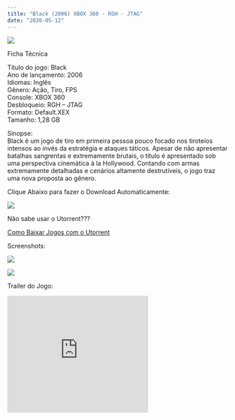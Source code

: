 ```yaml
---
title: "Black (2006) XBOX 360 - RGH - JTAG"
date: "2020-05-12"
---
```


[![](https://2.bp.blogspot.com/-5C66cW43pFg/Xrod7zpFQuI/AAAAAAAAGVY/0O9yTE-2f78LZ_sQOk5PhH8JknRVjyRagCLcBGAsYHQ/s320/Black_-_Electronic_Arts-215x300.jpg)](https://2.bp.blogspot.com/-5C66cW43pFg/Xrod7zpFQuI/AAAAAAAAGVY/0O9yTE-2f78LZ_sQOk5PhH8JknRVjyRagCLcBGAsYHQ/s1600/Black_-_Electronic_Arts-215x300.jpg)

Ficha Técnica

Titulo do jogo: Black  
Ano de lançamento: 2006  
Idiomas: Inglês  
Gênero: Ação, Tiro, FPS  
Console: XBOX 360  
Desbloqueio: RGH – JTAG  
Formato: Default.XEX  
Tamanho: 1,28 GB

Sinopse:  
Black é um jogo de tiro em primeira pessoa pouco focado nos tiroteios intensos ao invés da estratégia e ataques táticos. Apesar de não apresentar batalhas sangrentas e extremamente brutais, o título é apresentado sob uma perspectiva cinemática à la Hollywood. Contando com armas extremamente detalhadas e cenários altamente destrutíveis, o jogo traz uma nova proposta ao gênero.

Clique Abaixo para fazer o Download Automaticamente:

[![](https://1.bp.blogspot.com/-ZiyKr4TPKHg/XqoHsQG1YpI/AAAAAAAAFU0/2TSF5tAU16YCRCDeI6UL7VZxWtpmWQ_cQCPcBGAYYCw/s1600/MAGNET-LINK-300x77.png)](https://zee.gl/tVNiYx2)

Não sabe usar o Utorrent???

[Como Baixar Jogos com o Utorrent](https://ultragames-torrents.blogspot.com/2020/04/como-baixar-jogos-com-o-utorrent.html)

Screenshots:

[![](https://1.bp.blogspot.com/-E5IaSVWBYgU/XrofIErnn0I/AAAAAAAAGVo/XBK4-Zeoor0sEk_3ix9vkNytKw-dt35eQCLcBGAsYHQ/s320/maxresdefault.jpg)](https://1.bp.blogspot.com/-E5IaSVWBYgU/XrofIErnn0I/AAAAAAAAGVo/XBK4-Zeoor0sEk_3ix9vkNytKw-dt35eQCLcBGAsYHQ/s1600/maxresdefault.jpg)

[![](https://1.bp.blogspot.com/-FR0IjKG_-y8/XrofGQp6yhI/AAAAAAAAGVk/2BPbSwlqiGMxe7IKGL5WxqFpWYp_l48zwCLcBGAsYHQ/s1600/download.jpg)](https://1.bp.blogspot.com/-FR0IjKG_-y8/XrofGQp6yhI/AAAAAAAAGVk/2BPbSwlqiGMxe7IKGL5WxqFpWYp_l48zwCLcBGAsYHQ/s1600/download.jpg)

Trailer do Jogo:

<iframe width="320" height="266" class="YOUTUBE-iframe-video" data-thumbnail-src="https://i.ytimg.com/vi/HHVZvp5SB5M/0.jpg" src="https://www.youtube.com/embed/HHVZvp5SB5M?feature=player_embedded" frameborder="0" allowfullscreen></iframe>
